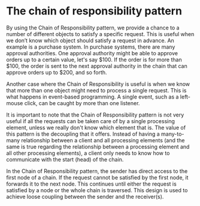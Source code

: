 # The chain of responsibility pattern


By using the Chain of Responsibility pattern, we provide a chance to a number of different
objects to satisfy a specific request. This is useful when we don’t know which object should
satisfy a request in advance. An example is a purchase system. In purchase systems, there
are many approval authorities. One approval authority might be able to approve orders up
to a certain value, let's say $100. If the order is for more than $100, the order is sent to the
next approval authority in the chain that can approve orders up to $200, and so forth.

Another case where the Chain of Responsibility is useful is when we know that more than
one object might need to process a single request. This is what happens in event-based
programming. A single event, such as a left-mouse click, can be caught by more than one
listener.

It is important to note that the Chain of Responsibility pattern is not very useful if all the
requests can be taken care of by a single processing element, unless we really don't know
which element that is. The value of this pattern is the decoupling that it offers. Instead of
having a many-to-many relationship between a client and all processing elements (and the
same is true regarding the relationship between a processing element and all other
processing elements), a client only needs to know how to communicate with the start
(head) of the chain.


In the Chain of Responsibility pattern, the sender has direct access to the first node of a
chain. If the request cannot be satisfied by the first node, it forwards it to the next node.
This continues until either the request is satisfied by a node or the whole chain is traversed.
This design is used to achieve loose coupling between the sender and the receiver(s).